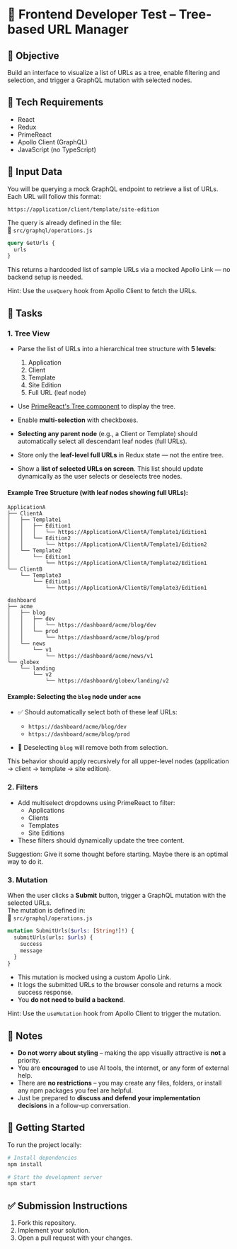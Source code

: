 # 🧪 Frontend Developer Test – Tree-based URL Manager

## 🧠 Objective

Build an interface to visualize a list of URLs as a tree, enable filtering and selection, and trigger a GraphQL mutation with selected nodes.

## 🧰 Tech Requirements

- React
- Redux
- PrimeReact
- Apollo Client (GraphQL)
- JavaScript (no TypeScript)

## 🔗 Input Data

You will be querying a mock GraphQL endpoint to retrieve a list of URLs. Each URL will follow this format:

```
https://application/client/template/site-edition
```

The query is already defined in the file:  
📄 `src/graphql/operations.js`

```graphql
query GetUrls {
  urls
}
```

This returns a hardcoded list of sample URLs via a mocked Apollo Link — no backend setup is needed.

Hint: Use the `useQuery` hook from Apollo Client to fetch the URLs.

## 🧱 Tasks

### 1. Tree View

- Parse the list of URLs into a hierarchical tree structure with **5 levels**:
  1. Application
  2. Client
  3. Template
  4. Site Edition
  5. Full URL (leaf node)

- Use [PrimeReact's Tree component](https://primereact.org/tree/) to display the tree.
- Enable **multi-selection** with checkboxes.
- **Selecting any parent node** (e.g., a Client or Template) should automatically select all descendant leaf nodes (full URLs).
- Store only the **leaf-level full URLs** in Redux state — not the entire tree.
- Show a **list of selected URLs on screen**. This list should update dynamically as the user selects or deselects tree nodes.

#### Example Tree Structure (with leaf nodes showing full URLs):

```
ApplicationA
├── ClientA
│   ├── Template1
│   │   ├── Edition1
│   │   │   └── https://ApplicationA/ClientA/Template1/Edition1
│   │   └── Edition2
│   │       └── https://ApplicationA/ClientA/Template1/Edition2
│   └── Template2
│       └── Edition1
│           └── https://ApplicationA/ClientA/Template2/Edition1
└── ClientB
    └── Template3
        └── Edition1
            └── https://ApplicationA/ClientB/Template3/Edition1
```
```
dashboard
├── acme
│   ├── blog
│   │   ├── dev
│   │   │   └── https://dashboard/acme/blog/dev
│   │   └── prod
│   │       └── https://dashboard/acme/blog/prod
│   └── news
│       └── v1
│           └── https://dashboard/acme/news/v1
└── globex
    └── landing
        └── v2
            └── https://dashboard/globex/landing/v2
```
#### Example: Selecting the `blog` node under `acme`

- ✅ Should automatically select both of these leaf URLs:
  - `https://dashboard/acme/blog/dev`
  - `https://dashboard/acme/blog/prod`

- 🔁 Deselecting `blog` will remove both from selection.

This behavior should apply recursively for all upper-level nodes (application → client → template → site edition).

### 2. Filters

- Add multiselect dropdowns using PrimeReact to filter:
  - Applications
  - Clients
  - Templates
  - Site Editions
- These filters should dynamically update the tree content.

Suggestion: Give it some thought before starting. Maybe there is an optimal way to do it. 

### 3. Mutation

When the user clicks a **Submit** button, trigger a GraphQL mutation with the selected URLs.  
The mutation is defined in:  
📄 `src/graphql/operations.js`

```graphql
mutation SubmitUrls($urls: [String!]!) {
  submitUrls(urls: $urls) {
    success
    message
  }
}
```

- This mutation is mocked using a custom Apollo Link.
- It logs the submitted URLs to the browser console and returns a mock success response.
- You **do not need to build a backend**.

Hint: Use the `useMutation` hook from Apollo Client to trigger the mutation.

## 📝 Notes

- **Do not worry about styling** – making the app visually attractive is **not** a priority.
- You are **encouraged** to use AI tools, the internet, or any form of external help.
- There are **no restrictions** – you may create any files, folders, or install any npm packages you feel are helpful.
- Just be prepared to **discuss and defend your implementation decisions** in a follow-up conversation.

## 🚀 Getting Started

To run the project locally:

```bash
# Install dependencies
npm install

# Start the development server
npm start
```

## ✅ Submission Instructions

1. Fork this repository.
2. Implement your solution.
3. Open a pull request with your changes.

